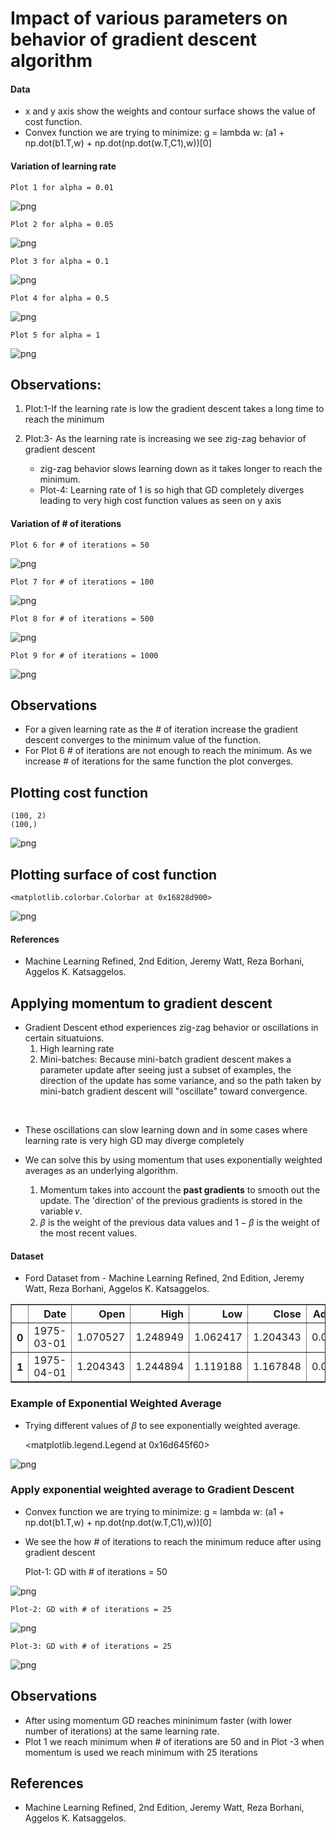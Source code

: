 # Impact of various parameters on behavior of gradient descent algorithm

#### Data
- x and y axis show the weights and contour surface shows the value of cost function.
- Convex function we are trying to minimize: g = lambda w: (a1 + np.dot(b1.T,w) + np.dot(np.dot(w.T,C1),w))[0]

#### Variation of learning rate

    Plot 1 for alpha = 0.01



    
![png](Gradient_Descent_files/Gradient_Descent_5_1.png)
    


    Plot 2 for alpha = 0.05



    
![png](Gradient_Descent_files/Gradient_Descent_5_3.png)
    


    Plot 3 for alpha = 0.1



    
![png](Gradient_Descent_files/Gradient_Descent_5_5.png)
    


    Plot 4 for alpha = 0.5



    
![png](Gradient_Descent_files/Gradient_Descent_5_7.png)
    


    Plot 5 for alpha = 1



    
![png](Gradient_Descent_files/Gradient_Descent_5_9.png)
    


## Observations:
1. Plot:1-If the learning rate is low the gradient descent takes a long time to reach the minimum <br>

2. Plot:3- As the learning rate is increasing we see zig-zag behavior of gradient descent 
    - zig-zag behavior slows learning down as it takes longer to reach the minimum. 
    - Plot-4: Learning rate of 1 is so high that GD completely diverges leading to very high cost function values as seen on y axis  <br>

#### Variation of # of iterations

    Plot 6 for # of iterations = 50



    
![png](Gradient_Descent_files/Gradient_Descent_8_1.png)
    


    Plot 7 for # of iterations = 100



    
![png](Gradient_Descent_files/Gradient_Descent_8_3.png)
    


    Plot 8 for # of iterations = 500



    
![png](Gradient_Descent_files/Gradient_Descent_8_5.png)
    


    Plot 9 for # of iterations = 1000



    
![png](Gradient_Descent_files/Gradient_Descent_8_7.png)
    


## Observations
- For a given learning rate as the # of iteration increase the gradient descent converges to the minimum value of the function.
- For Plot 6 # of iterations are not enough to reach the minimum. As we increase # of iterations for the same function the plot converges. 


## Plotting cost function

    (100, 2)
    (100,)



    
![png](Gradient_Descent_files/Gradient_Descent_11_1.png)
    


## Plotting surface of cost function




    <matplotlib.colorbar.Colorbar at 0x16828d900>




    
![png](Gradient_Descent_files/Gradient_Descent_13_1.png)
    


#### References
- Machine Learning Refined, 2nd Edition, Jeremy Watt, Reza Borhani, Aggelos K. Katsaggelos.
## Applying momentum to gradient descent

- Gradient Descent ethod experiences zig-zag behavior or oscillations in certain situatuions. 
    1)  High learning rate
    2)  Mini-batches: Because mini-batch gradient descent makes a parameter update after seeing just a subset of examples, the direction of the update has some variance, and so the path taken by mini-batch gradient descent will "oscillate" toward convergence. <br> 
<br>

- These oscillations can slow learning down and in some cases where learning rate is very high GD may diverge completely 

- We can solve this by using momentum that uses exponentially weighted averages as an underlying algorithm.
    1) Momentum takes into account the **past gradients** to smooth out the update. The 'direction' of the previous gradients is stored in the variable 𝑣.
    2)  $\beta$ is the weight of the previous data values and $1-\beta$ is the weight of the most recent values. 

#### Dataset
- Ford Dataset from - Machine Learning Refined, 2nd Edition, Jeremy Watt, Reza Borhani, Aggelos K. Katsaggelos.




<div>
<style scoped>
    .dataframe tbody tr th:only-of-type {
        vertical-align: middle;
    }

    .dataframe tbody tr th {
        vertical-align: top;
    }

    .dataframe thead th {
        text-align: right;
    }
</style>
<table border="1" class="dataframe">
  <thead>
    <tr style="text-align: right;">
      <th></th>
      <th>Date</th>
      <th>Open</th>
      <th>High</th>
      <th>Low</th>
      <th>Close</th>
      <th>Adj Close</th>
      <th>Volume</th>
    </tr>
  </thead>
  <tbody>
    <tr>
      <th>0</th>
      <td>1975-03-01</td>
      <td>1.070527</td>
      <td>1.248949</td>
      <td>1.062417</td>
      <td>1.204343</td>
      <td>0.002020</td>
      <td>48741400</td>
    </tr>
    <tr>
      <th>1</th>
      <td>1975-04-01</td>
      <td>1.204343</td>
      <td>1.244894</td>
      <td>1.119188</td>
      <td>1.167848</td>
      <td>0.001958</td>
      <td>29854600</td>
    </tr>
  </tbody>
</table>
</div>



### Example of Exponential Weighted Average
- Trying different values of $\beta$ to see exponentially weighted average.




    <matplotlib.legend.Legend at 0x16d645f60>




    
![png](Momemtum_files/Momemtum_6_1.png)
    


### Apply exponential weighted average to Gradient Descent 
- Convex function we are trying to minimize: g = lambda w: (a1 + np.dot(b1.T,w) + np.dot(np.dot(w.T,C1),w))[0]
- We see the how # of iterations to reach the minimum reduce after using gradient descent

    Plot-1: GD with # of iterations = 50



    
![png](Momemtum_files/Momemtum_9_1.png)
    


    Plot-2: GD with # of iterations = 25



    
![png](Momemtum_files/Momemtum_10_1.png)
    


    Plot-3: GD with # of iterations = 25



    
![png](Momemtum_files/Momemtum_11_1.png)
    


## Observations
- After using momentum GD reaches mininimum faster (with lower number of iterations) at the same learning rate. 
- Plot 1 we reach minimum when # of iterations are 50 and in Plot -3 when momentum is used we reach minimum with 25 iterations

## References
- Machine Learning Refined, 2nd Edition, Jeremy Watt, Reza Borhani, Aggelos K. Katsaggelos.


